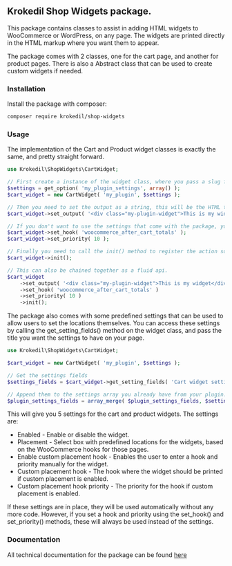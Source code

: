 ## Krokedil Shop Widgets package.

This package contains classes to assist in adding HTML widgets to WooCommerce or WordPress, on any page.
The widgets are printed directly in the HTML markup where you want them to appear.

The package comes with 2 classes, one for the cart page, and another for product pages. There is also a Abstract class that can be used to create custom widgets if needed.

### Installation

Install the package with composer:

```bash
composer require krokedil/shop-widgets
```

### Usage
The implementation of the Cart and Product widget classes is exactly the same, and pretty straight forward.

```php
use Krokedil\ShopWidgets\CartWidget;

// First create a instance of the widget class, where you pass a slug for your plugin, and the settings from your plugin that uses the WC_Settings_Api class, ie. Gateways, Shipping methods etc.
$settings = get_option( 'my_plugin_settings', array() );
$cart_widget = new CartWidget( 'my_plugin', $settings );

// Then you need to set the output as a string, this will be the HTML that is printed.
$cart_widget->set_output( '<div class="my-plugin-widget">This is my widget</div>' );

// If you don't want to use the settings that come with the package, you can set a fixed hook and priority for the widget.
$cart_widget->set_hook( 'woocommerce_after_cart_totals' );
$cart_widget->set_priority( 10 );

// Finally you need to call the init() method to register the action so the widget will be printed.
$cart_widget->init();

// This can also be chained together as a fluid api.
$cart_widget
    ->set_output( '<div class="my-plugin-widget">This is my widget</div>' )
    ->set_hook( 'woocommerce_after_cart_totals' )
    ->set_priority( 10 )
    ->init();
```

The package also comes with some predefined settings that can be used to allow users to set the locations themselves.
You can access these settings by calling the get_setting_fields() method on the widget class, and pass the title you want the settings to have on your page.

```php
use Krokedil\ShopWidgets\CartWidget;

$cart_widget = new CartWidget( 'my_plugin', $settings );

// Get the settings fields
$settings_fields = $cart_widget->get_setting_fields( 'Cart widget settings' );

// Append them to the settings array you already have from your plugin.
$plugin_settings_fields = array_merge( $plugin_settings_fields, $settings_fields );
```

This will give you 5 settings for the cart and product widgets. The settings are:
- Enabled - Enable or disable the widget.
- Placement - Select box with predefined locations for the widgets, based on the WooCommerce hooks for those pages.
- Enable custom placement hook - Enables the user to enter a hook and priority manually for the widget.
- Custom placement hook - The hook where the widget should be printed if custom placement is enabled.
- Custom placement hook priority - The priority for the hook if custom placement is enabled.

If these settings are in place, they will be used automatically without any more code. However, if you set a hook and priority using the set_hook() and set_priority() methods, these will always be used instead of the settings.

### Documentation
All technical documentation for the package can be found [here](/docs/docs.md)
